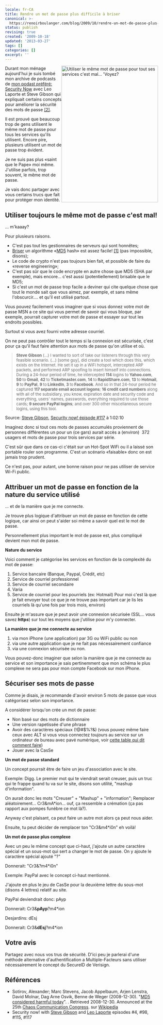 ```yaml
---
locale: fr-CA
title: Rendre un mot de passe plus difficile à briser
canonical: >-
  https://renoirboulanger.com/blog/2009/10/rendre-un-mot-de-passe-plus-difficile-a-briser/
status: publish
revising: true
created: '2009-10-18'
updated: '2013-03-27'
tags: []
categories: []
excerpt: ''
---
```


<img class="size-full wp-image-1205" style="border:none !important;float:right;" title="Utiliser le même mot de passe pour tout ses services c'est mal... 'Voyez?" src="https://renoirb.github.io/site-assets/assets/content/blog/2009/10/hm36drugs-are-bad-posters.jpg" alt="Utiliser le même mot de passe pour tout ses services c'est mal... 'Voyez?" width="318" height="450" />

Durant mon ménage aujourd'hui je suis tombé mon archive de podcasts de <a href="http://www.grc.com/securitynow/">mon podast préféré: Security Now</a> avec Leo Laporte <a href="http://fr.wikipedia.org/wiki/Leo_Laporte"></a> et Steve Gibson<a href="http://en.wikipedia.org/wiki/Steve_Gibson_%28computer_programmer%29"></a> qui expliquait certains concepts pour améliorer la sécurité des mots de passe <a href="/blog/2009/10/rendre-un-mot-de-passe-plus-difficile-a-briser/#two">[2]</a>.

Il est prouvé que beaucoup trop de gens utilisent le même mot de passe pour tous les services qu'ils utilisent. Encore pire, plusieurs utilisent un mot de passe trop évident.

Je ne suis pas plus «saint que le Pape» moi même. J'utilise parfois, trop souvent, le même mot de passe.

Je vais donc partager avec vous certains trucs que fait pour protéger mon identité.
<h2>Utiliser toujours le même mot de passe c'est mal!</h2>
... m'kaaay?

Pour plusieurs raisons.
<ul>
	<li>C'est pas tout les gestionnaires de serveurs qui sont honnêtes;</li>
	<li><a href="http://www.win.tue.nl/hashclash/rogue-ca/">Briser</a> un algorithme «<a href="http://en.wikipedia.org/wiki/MD5">MD5</a> hash» est assez facile! <a href="/blog/2009/10/rendre-un-mot-de-passe-plus-difficile-a-briser/#one">[1]</a> (pas impossible, disons);</li>
	<li>Le code de crypto n'est pas toujours bien fait, et possible de faire du «reverse engineering»;</li>
	<li>C'est pas sûr que le code encrypte en autre chose que MD5 (SHA par exemple), mais encore... c'est aussi (potentiellement) brisable que le MD5;</li>
	<li>Si c'est un mot de passe trop facile a deviner qui cite quelque chose que tout le monde sait que vous aimez, par exemple, et sans même l'obscurcir.... et qu'il est utilisé partout.</li>
</ul>
<!--more-->

Vous pouvez facilement vous imaginer que si vous donnez votre mot de passe MSN a ce site qui vous permet de savoir qui vous bloque, par exemple, pourrait capturer votre mot de passe et essayer sur tout les endroits possibles.

Surtout si vous avez fourni votre adresse courriel.

On ne peut pas contrôler tout le temps si la connexion est sécurisée, c'est pour ça qu'il faut faire attention aux mots de passe qu'on utilise et où.
<blockquote style="color: #666666; font-size: small;"><strong>Steve Gibson</strong> (...) I wanted to sort of take our listeners through this very feasible scenario. (...) [some guy], did create a tool which does this, which exists on the Internet. He set it up in a WiFi hotspot, intercepted ARP packets, and performed ARP spoofing to insert himself into connections. During a 24-hour period of time, he intercepted <strong>114 </strong>logins to<strong> Yahoo.com</strong>, <strong>50 </strong>to<strong> Gmail</strong>, <strong>42 </strong>to<strong> Ticketmaster.com</strong>, <strong>14 </strong>to<strong> RapidShare.com</strong>, <strong>13 </strong>to<strong> Hotmail</strong>, <strong>9 </strong>to<strong> PayPal</strong>, <strong>9 </strong>to<strong> LinkedIn</strong>, <strong>3 </strong>to<strong> Facebook</strong>. And so in that 24-hour period he captured <strong>117 separate email account logons</strong>; <strong>16 credit card numbers</strong> along with all of the subsidiary, you know, expiration date and security code and everything, users' names, passwords, everything required to use those cards; <strong>9 secure PayPal logins</strong>; and over 300 other miscellaneous secure logins, using this tool.</blockquote>
Source: <a href="http://en.wikipedia.org/wiki/Steve_Gibson_%28computer_programmer%29">Steve Gibson</a>, <a href="http://www.grc.com/sn/sn-217.htm">Security now! épisode #117</a> à 1:02:10

Imaginez donc si tout ces mots de passes accumulés proviennent de personnes différentes un pour un (ce gars) aurait accès a (environ)  372 usagers et mots de passe pour trois services par série.

C'est sûr que dans ce cas-ci c'était sur un Hot-Spot WiFi ou il a laissé son portable rouler son programme. C'est un scénario «faisable» donc on est jamais trop prudent.

Ce n'est pas, pour autant, une bonne raison pour ne pas utiliser de service Wi-Fi public.
<h2>Attribuer un mot de passe en fonction de la nature du service utilisé</h2>
... et de la manière que je me connecte.

Je trouve plus logique d'attribuer un mot de passe en fonction de cette logique, car ainsi on peut s'aider soi même a savoir quel est le mot de passe.

Personnellement plus important le mot de passe est, plus compliqué devient mon mot de passe.

<strong>Nature du service</strong>

Voici comment je catégorise les services en fonction de la complexité du mot de passe:
<ol>
	<li>Service bancaire (Banque, Paypal, Crédit, etc)</li>
	<li>Service de courriel professionnel</li>
	<li>Service de courriel secondaire</li>
	<li>Varia</li>
	<li>Service de courriel pour les pourriels (ex: Hotmail)
Pour moi c'est là que je fait envoyer tout ce que je ne trouve pas important car je lis les courriels là qu'une fois par trois mois, environ)</li>
</ol>
Ensuite je m'assure que je peut avoir une connexion sécurisée (SSL... vous savez <strong>http<em>s</em></strong>) sur tout les moyens que j'utilise pour m'y connecter.

<strong>La manière que je me connecte au service</strong>
<ol>
	<li>via mon iPhone (une application) par 3G ou WiFi public ou non</li>
	<li>via une autre application que je ne fait pas nécessairement confiance</li>
	<li>via une connexion sécurisée ou non.</li>
</ol>
Vous pouvez-donc imaginer que selon la manière que je me connecte au service et son importance je sais pertinemment que mon schéma le plus complexe ne sera pas pour mon compte Facebook sur mon iPhone.
<h2>Sécuriser ses mots de passe</h2>
Comme je disais, je recommande d'avoir environ 5 mots de passe que vous catégorisez selon son importance.

A considérer lorsqu'on crée un mot de passe:
<ul>
	<li>Non basé sur des mots de dictionnaire</li>
	<li>Une version rapetissée d'une phrase</li>
	<li>Avoir des caractères spéciaux (!@#$%?&amp;)
(vous pouvez même faire ceux avec ALT si vous vous connectez toujours au service sur un ordinateur de bureau avec pavé numérique, voir <a href="http://pagesperso-orange.fr/jean-louis.pierre/code_ascii_avec_le_bouton_Alt.html">cette table qui dit comment faire</a>)</li>
	<li>Jouer avec la CasSe</li>
</ul>
<strong>Un mot de passe standard</strong>

Un concept pourrait être de faire un jeu d'association avec le site.

Exemple: Digg. Le premier mot qui te viendrait serait creuser, puis un truc qui te frappe quand tu va sur le site, disons son utilité, "mashup d'information".

On aurait donc les mots "Creuser" + "Mashup" + "information"; Remplacer aléatoirement... Cr3&amp;mA*ion... ouf, ça ressemble a crémation (ça pas rapport aux pompes funèbre ce mot là?).

Anyway c'est plaisant, ca peut faire un autre mot alors ça peut nous aider.

Ensuite, tu peut décider de remplacer ton "Cr3&amp;m4*i0n" eh voilà!

<strong>Un mot de passe plus complexe</strong>

Avec un peu le même concept que ci-haut, j'ajoute un autre caractère spécial et un sous-mot qui sert a changer le mot de passe. On y ajoute le caractère spécial ajouté "?"

Donnerait: "Cr3&amp;?m4*i0n"

Exemple: PayPal avec le concept ci-haut mentionné.

J'ajoute en plus le jeu de CasSe pour la deuxième lettre du sous-mot (disons 4 lettres) relatif au site.

PayPal deviendrait donc: pAyp

Donnerait: Cr3&amp;<strong>pAyp</strong>?m4*ion

Desjardins: dEsj

Donnerait: Cr3&amp;<strong>dEsj</strong>?m4*ion
<h2>Votre avis</h2>
Partagez avec nous vos trus de sécurité. D'ici peu je parlerai d'une méthode alternative d'authentification a Multiple-Facteurs sans utiliser nécessairement le concept du SecureID de Verisign.
<h2>Références</h2>
<ul>
	<li><a name="one"></a>Sotirov, Alexander; Marc Stevens, Jacob Appelbaum, Arjen Lenstra, David Molnar, Dag Arne Osvik, Benne de Weger (2008-12-30). "<a href="http://www.win.tue.nl/hashclash/rogue-ca/">MD5 considered harmful today</a>". . Retrieved 2008-12-30.  Announced at the 25th <a href="http://events.ccc.de/congress/2008/Fahrplan/events/3023.en.html">Chaos Communication Congress</a>. sur <a href="http://en.wikipedia.org/wiki/MD5#cite_note-sslHarmful-4">Wikipedia</a></li>
	<li><a name="two"></a>Security now! with <a href="http://en.wikipedia.org/wiki/Steve_Gibson_%28computer_programmer%29">Steve Gibson</a> and <a href="http://fr.wikipedia.org/wiki/Leo_Laporte">Leo Laporte</a> episodes #4, #98, #115, #117</li>
</ul>

